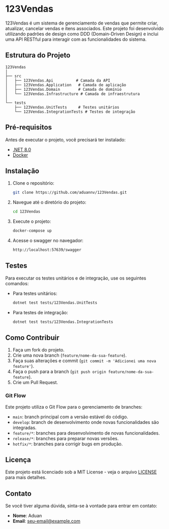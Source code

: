 
# 123Vendas

123Vendas é um sistema de gerenciamento de vendas que permite criar, atualizar, cancelar vendas e itens associados. Este projeto foi desenvolvido utilizando padrões de design como DDD (Domain-Driven Design) e inclui uma API RESTful para interagir com as funcionalidades do sistema.

## Estrutura do Projeto

```
123Vendas
│
├── src
│   ├── 123Vendas.Api          # Camada da API
│   ├── 123Vendas.Application   # Camada de aplicação
│   ├── 123Vendas.Domain        # Camada de domínio
│   └── 123Vendas.Infrastructure # Camada de infraestrutura
│
└── tests
    ├── 123Vendas.UnitTests     # Testes unitários
    └── 123Vendas.IntegrationTests # Testes de integração
```

## Pré-requisitos

Antes de executar o projeto, você precisará ter instalado:

- [.NET 8.0](https://dotnet.microsoft.com/download/dotnet/8.0)
- [Docker](https://www.docker.com/get-started)

## Instalação

1. Clone o repositório:
   ```bash
   git clone https://github.com/aduannv/123Vendas.git
   ```

2. Navegue até o diretório do projeto:
   ```bash
   cd 123Vendas
   ```

3. Execute o projeto:
   ```bash
   docker-compose up
   ```
   
4. Acesse o swagger no navegador:
   ```bash
   http://localhost:57639/swagger
   ```

## Testes

Para executar os testes unitários e de integração, use os seguintes comandos:

- Para testes unitários:
  ```bash
  dotnet test tests/123Vendas.UnitTests
  ```

- Para testes de integração:
  ```bash
  dotnet test tests/123Vendas.IntegrationTests
  ```

## Como Contribuir

1. Faça um fork do projeto.
2. Crie uma nova branch (`feature/nome-da-sua-feature`).
3. Faça suas alterações e commit (`git commit -m 'Adicionei uma nova feature'`).
4. Faça o push para a branch (`git push origin feature/nome-da-sua-feature`).
5. Crie um Pull Request.

### Git Flow

Este projeto utiliza o Git Flow para o gerenciamento de branches:

- `main`: branch principal com a versão estável do código.
- `develop`: branch de desenvolvimento onde novas funcionalidades são integradas.
- `feature/*`: branches para desenvolvimento de novas funcionalidades.
- `release/*`: branches para preparar novas versões.
- `hotfix/*`: branches para corrigir bugs em produção.

## Licença

Este projeto está licenciado sob a MIT License - veja o arquivo [LICENSE](LICENSE) para mais detalhes.

## Contato

Se você tiver alguma dúvida, sinta-se à vontade para entrar em contato:

- **Nome**: Aduan
- **Email**: seu-email@example.com
